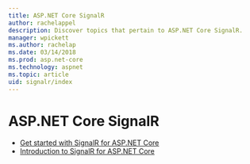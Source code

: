 ```yaml
---
title: ASP.NET Core SignalR
author: rachelappel
description: Discover topics that pertain to ASP.NET Core SignalR.
manager: wpickett
ms.author: rachelap
ms.date: 03/14/2018
ms.prod: asp.net-core
ms.technology: aspnet
ms.topic: article
uid: signalr/index
---
```

# ASP.NET Core SignalR

* [Get started with SignalR for ASP.NET Core](xref:signalr/get-started-signalr-core)
* [Introduction to SignalR for ASP.NET Core](xref:signalr/introduction-signalr-core)
